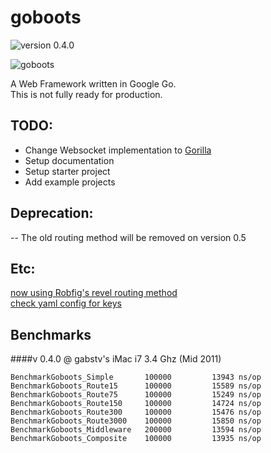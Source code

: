goboots
=======
![version 0.4.0](https://img.shields.io/badge/v-0.4.0-blue.svg)  
  

![goboots](https://s3.amazonaws.com/gabstv-github/goboots.png)

A Web Framework written in Google Go.  
This is not fully ready for production.

## TODO:
- Change Websocket implementation to [Gorilla](https://github.com/gorilla/websocket)
- Setup documentation
- Setup starter project
- Add example projects

## Deprecation:
-- The old routing method will be removed on version 0.5

## Etc:

[now using Robfig's revel routing method](http://revel.github.io/manual/routing.html)  
[check yaml config for keys](http://godoc.org/gopkg.in/yaml.v2)

## Benchmarks

####v 0.4.0 @ gabstv's iMac i7 3.4 Ghz (Mid 2011)
```
BenchmarkGoboots_Simple	      100000	     13943 ns/op
BenchmarkGoboots_Route15	  100000	     15589 ns/op
BenchmarkGoboots_Route75	  100000	     15249 ns/op
BenchmarkGoboots_Route150	  100000	     14724 ns/op
BenchmarkGoboots_Route300	  100000	     15476 ns/op
BenchmarkGoboots_Route3000	  100000	     15850 ns/op
BenchmarkGoboots_Middleware	  200000	     13594 ns/op
BenchmarkGoboots_Composite	  100000	     13935 ns/op
```
